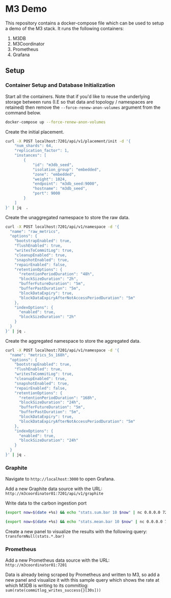 # M3 Demo

This repository contains a docker-compose file which can be used to setup a demo of the M3 stack. It runs the following containers:

1. M3DB
2. M3Coordinator
3. Prometheus
4. Grafana

## Setup

### Container Setup and Database Initialization

Start all the containers. Note that if you'd like to reuse the underlying storage between runs (I.E so that data and topology / namespaces are retained) then remove the `--force-renew-anon-volumes` argument from the command below.

```bash
docker-compose up --force-renew-anon-volumes
```

Create the initial placement.

```bash
curl -X POST localhost:7201/api/v1/placement/init -d '{
    "num_shards": 64,
    "replication_factor": 1,
    "instances": [
        {
            "id": "m3db_seed",
            "isolation_group": "embedded",
            "zone": "embedded",
            "weight": 1024,
            "endpoint": "m3db_seed:9000",
            "hostname": "m3db_seed",
            "port": 9000
        }
    ]
}' | jq  .
```

Create the unaggregated namespace to store the raw data.

```bash
curl -X POST localhost:7201/api/v1/namespace -d '{
  "name": "raw_metrics",
  "options": {
    "bootstrapEnabled": true,
    "flushEnabled": true,
    "writesToCommitLog": true,
    "cleanupEnabled": true,
    "snapshotEnabled": true,
    "repairEnabled": false,
    "retentionOptions": {
      "retentionPeriodDuration": "48h",
      "blockSizeDuration": "2h",
      "bufferFutureDuration": "5m",
      "bufferPastDuration": "5m",
      "blockDataExpiry": true,
      "blockDataExpiryAfterNotAccessPeriodDuration": "5m"
    },
    "indexOptions": {
      "enabled": true,
      "blockSizeDuration": "2h"
    }
  }
}' | jq .
```

Create the aggregated namespace to store the aggregated data.

```bash
curl -X POST localhost:7201/api/v1/namespace -d '{
  "name": "metrics_5s_168h",
  "options": {
    "bootstrapEnabled": true,
    "flushEnabled": true,
    "writesToCommitLog": true,
    "cleanupEnabled": true,
    "snapshotEnabled": true,
    "repairEnabled": false,
    "retentionOptions": {
      "retentionPeriodDuration": "168h",
      "blockSizeDuration": "24h",
      "bufferFutureDuration": "5m",
      "bufferPastDuration": "5m",
      "blockDataExpiry": true,
      "blockDataExpiryAfterNotAccessPeriodDuration": "5m"
    },
    "indexOptions": {
      "enabled": true,
      "blockSizeDuration": "24h"
    }
  }
}' | jq .
```

### Graphite
Navigate to `http://localhost:3000` to open Grafana.

Add a new Graphite data source with the URL: `http://m3coordinator01:7201/api/v1/graphite`

Write data to the carbon ingestion port

```bash
(export now=$(date +%s) && echo "stats.sum.bar 10 $now" | nc 0.0.0.0 7204)

(export now=$(date +%s) && echo "stats.mean.bar 10 $now" | nc 0.0.0.0 7204)
```

Create a new panel to visualize the results with the following query: `transformNull(stats.*.bar)`

### Prometheus
Add a new Prometheus data source with the URL: `http://m3coordinator01:7201`

Data is already being scraped by Prometheus and written to M3, so add a new panel and visualize it with this sample query which shows the rate at which M3DB is writing to its commitlog: `sum(rate(commitlog_writes_success{}[30s]))`







